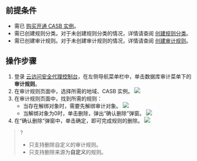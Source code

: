## 前提条件

- 需已 [购买开通 CASB 实例](https://cloud.tencent.com/document/product/1303/53298)。
- 需已创建规则分类。对于未创建规则分类的情况，详情请查阅 [创建规则分类](https://cloud.tencent.com/document/product/1303/69143)。
- 需已创建审计规则。对于未创建审计规则的情况，详情请查阅 [创建审计规则](https://cloud.tencent.com/document/product/1303/69146)。


## 操作步骤
1. 登录 [云访问安全代理控制台](https://console.cloud.tencent.com/casb)，在左侧导航菜单栏中，单击数据库审计菜单下的**审计规则**。
2. 在审计规则页面中，选择所需的地域、CASB 实例。
![](https://qcloudimg.tencent-cloud.cn/raw/b3d236ae1f07aff897829379d5a73fa0.png)
3. 在审计规则页面中，找到所需的规则：
   - 当存在解绑对象时，需要先解绑审计对象。
     ![](https://qcloudimg.tencent-cloud.cn/raw/94d9e9f51c6ad274cce41a7152b50a54.png)
   - 当解绑对象为0时，单击删除，弹出“确认删除”弹窗。
     ![](https://qcloudimg.tencent-cloud.cn/raw/fc6128990cdcb81ec5b5d6dbf6f58562.png)
4. 在“确认删除”弹窗中，单击确定，即可完成规则的删除。
   ![](https://qcloudimg.tencent-cloud.cn/raw/9d72162c0db3578cd83bd28692f26056.png)
>? 
>- 只支持删除自定义的审计规则。
> - 只支持删除来源为**自定义**的规则。
